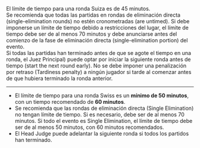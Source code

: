 El límite de tiempo para una ronda Suiza es de 45 minutos.  
Se recomienda que todas las partidas en rondas de eliminación directa (single-elimination rounds) no estén cronometradas (are untimed). Si debe imponerse un límite de tiempo debido a restricciones del lugar, el límite de tiempo debe ser de al menos 70 minutos y debe anunciarse antes del comienzo de la fase de eliminación directa (single-elimination portion) del evento.  
Si todas las partidas han terminado antes de que se agote el tiempo en una ronda, el Juez Principal) puede optar por iniciar la siguiente ronda antes de tiempo (start the next round early). No se debe imponer una penalización por retraso (Tardiness penalty) a ningún jugador si tarde al comenzar antes de que hubiera terminado la ronda anterior.

---
- El límite de tiempo para una ronda Swiss es un **mínimo de 50 minutos**, con un tiempo recomendado de **60 minutos**.
- Se recomienda que las rondas de eliminación directa (Single Elimination) no tengan límite de tiempo. Si es necesario, debe ser de al menos 70 minutos. Si todo el evento es Single Elimination, el límite de tiempo debe ser de al menos 50 minutos, con 60 minutos recomendados.
- El Head Judge puede adelantar la siguiente ronda si todos los partidos han terminado.